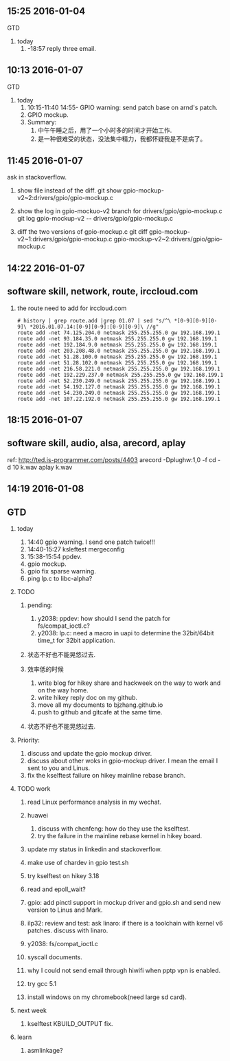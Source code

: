 
15:25 2016-01-04
----------------
GTD
1.  today
    1.  -18:57 reply three email.

10:13 2016-01-07
----------------
GTD
1.  today
    1.  10:15-11:40 14:55- GPIO warning: send patch base on arnd's patch.
    2.  GPIO mockup.
    3.  Summary:
        1.  中午午睡之后，用了一个小时多的时间才开始工作.
        2.  是一种很难受的状态，没法集中精力，我都怀疑我是不是病了。

11:45 2016-01-07
----------------
ask in stackoverflow.
1.  show file instead of the diff.
git show gpio-mockup-v2~2:drivers/gpio/gpio-mockup.c

2.  show the log in gpio-mockuo-v2 branch for drivers/gpio/gpio-mockup.c
git log gpio-mockup-v2 --  drivers/gpio/gpio-mockup.c

3.  diff the two versions of gpio-mockup.c
git diff gpio-mockup-v2~1:drivers/gpio/gpio-mockup.c  gpio-mockup-v2~2:drivers/gpio/gpio-mockup.c

14:22 2016-01-07
----------------
software skill, network, route, irccloud.com
--------------------------------------------
1.  the route need to add for irccloud.com
    ```
    # history | grep route.add |grep 01.07 | sed "s/^\ *[0-9][0-9][0-9]\ *2016.01.07.14:[0-9][0-9]:[0-9][0-9]\ //g"
    route add -net 74.125.204.0 netmask 255.255.255.0 gw 192.168.199.1
    route add -net 93.184.35.0 netmask 255.255.255.0 gw 192.168.199.1
    route add -net 192.184.9.0 netmask 255.255.255.0 gw 192.168.199.1
    route add -net 203.208.48.0 netmask 255.255.255.0 gw 192.168.199.1
    route add -net 51.28.100.0 netmask 255.255.255.0 gw 192.168.199.1
    route add -net 51.28.102.0 netmask 255.255.255.0 gw 192.168.199.1
    route add -net 216.58.221.0 netmask 255.255.255.0 gw 192.168.199.1
    route add -net 192.229.237.0 netmask 255.255.255.0 gw 192.168.199.1
    route add -net 52.230.249.0 netmask 255.255.255.0 gw 192.168.199.1
    route add -net 54.192.127.0 netmask 255.255.255.0 gw 192.168.199.1
    route add -net 54.230.249.0 netmask 255.255.255.0 gw 192.168.199.1
    route add -net 107.22.192.0 netmask 255.255.255.0 gw 192.168.199.1
    ```

18:15 2016-01-07
----------------
software skill, audio, alsa, arecord, aplay
-------------------------------------------
ref: <http://ted.is-programmer.com/posts/4403>
arecord -Dplughw:1,0 -f cd -d 10 k.wav
aplay k.wav

14:19 2016-01-08
----------------
GTD
---
1.  today
    1.  14:40 gpio warning.
        I send one patch twice!!!
    1.  14:40-15:27 ksleftest mergeconfig
    1.  15:38-15:54 ppdev.
    1.  gpio mockup.
    2.  gpio fix sparse warning.
    1.  ping lp.c to libc-alpha?

1.  TODO
    1.  pending:
        1.  y2038: ppdev: how should I send the patch for fs/compat_ioctl.c?
        1.  y2038: lp.c: need a macro in uapi to determine the 32bit/64bit time_t for 32bit application.

    3.  状态不好也不能晃悠过去.

    1.  效率低的时候
        1.  write blog for hikey share and hackweek on the way to work and on the way home.
        1.  write hikey reply doc on my github.
        1.  move all my documents to bjzhang.github.io
        1.  push to github and gitcafe at the same time.

    1.  状态不好也不能晃悠过去.

2.  Priority:
    1. discuss and update the gpio mockup driver.
    2. discuss about other woks in gpio-mockup driver. I mean the email I sent to you and Linus.
    5. fix the kselftest failure on hikey mainline rebase branch.

2.  TODO work
    1.  read Linux performance analysis in my wechat.
    1.  huawei
        1.  discuss with chenfeng: how do they use the kselftest.
        2.  try the failure in the mainline rebase kernel in hikey board.
    1.  update my status in linkedin and stackoverflow.

    1.  make use of chardev in gpio test.sh
    1.  try kselftest on hikey 3.18
    1.  read and epoll_wait?
    1.  gpio: add pinctl support in mockup driver and gpio.sh and send new version to Linus and Mark.
    1.  ilp32: review and test: ask linaro: if there is a toolchain with kernel v6 patches.
                                discuss with linaro.
    1.  y2038: fs/compat_ioctl.c
    1.  syscall documents.
    1.  why I could not send email through hiwifi when pptp vpn is enabled.
    1.  try gcc 5.1
    1.  install windows on my chromebook(need large sd card).

3.  next week
    1.  kselftest KBUILD_OUTPUT fix.

4.  learn
    1.  asmlinkage?

